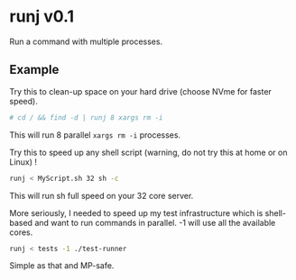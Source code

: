 # runj v0.1

Run a command with multiple processes.

## Example

Try this to clean-up space on your hard drive (choose NVme for faster
speed).

```sh
# cd / && find -d | runj 8 xargs rm -i
```

This will run 8 parallel `xargs rm -i` processes.

Try this to speed up any shell script (warning, do not try this at home
or on Linux) !

```sh
runj < MyScript.sh 32 sh -c
```

This will run sh full speed on your 32 core server.

More seriously, I needed to speed up my test infrastructure which is
shell-based and want to run commands in parallel. -1 will use all the
available cores.

```sh
runj < tests -1 ./test-runner
```

Simple as that and MP-safe.
